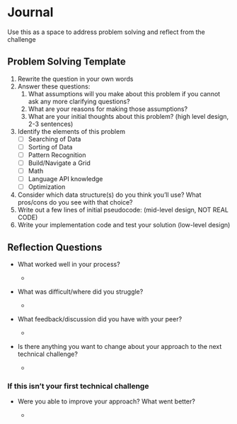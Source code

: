 # Journal

Use this as a space to address problem solving and reflect from the challenge

## Problem Solving Template

1. Rewrite the question in your own words
1. Answer these questions:
    1. What assumptions will you make about this problem if you cannot ask any more clarifying questions?
    1. What are your reasons for making those assumptions?
    1. What are your initial thoughts about this problem? (high level design, 2-3 sentences)
1. Identify the elements of this problem
    - [ ] Searching of Data
    - [ ] Sorting of Data
    - [ ] Pattern Recognition
    - [ ] Build/Navigate a Grid
    - [ ] Math
    - [ ] Language API knowledge
    - [ ] Optimization
1. Consider which data structure(s) do you think you’ll use? What pros/cons do you see with that choice?
1. Write out a few lines of initial pseudocode: (mid-level design, NOT REAL CODE)
1. Write your implementation code and test your solution (low-level design)

## Reflection Questions

- What worked well in your process?

  -

- What was difficult/where did you struggle?

  -

- What feedback/discussion did you have with your peer?

  -

- Is there anything you want to change about your approach to the next technical challenge?

  -

### If this isn’t your first technical challenge

- Were you able to improve your approach? What went better?

  -

